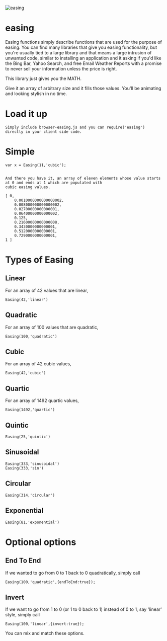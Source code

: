 ![easing](https://github.com/rook2pawn/node-easing/raw/master/graph.png)

easing
======

Easing functions simply describe functions that are used for the purpose of easing.
You can find many libraries that give you easing functionality, but you're usually tied to a large library and
that means a large intrusion of unwanted code, similar to installing an application and it asking if you'd like the Bing Bar, Yahoo Search, 
and free Email Weather Reports with a promise to never sell your information unless the price is right.

This library just gives you the MATH.

Give it an array of arbitrary size and it fills those values. You'll be animating and looking stylish in no time.

Load it up
==========
    
    Simply include browser-easing.js and you can require('easing') directly in your client side code.


Simple
======

    var x = Easing(11,'cubic');


    And there you have it, an array of eleven elements whose value starts at 0 and ends at 1 which are populated with
    cubic easing values.

    [ 0,
        0.0010000000000000002,
        0.008000000000000002,
        0.02700000000000001,
        0.06400000000000002,
        0.125,
        0.21600000000000008,
        0.3430000000000001,
        0.5120000000000001,
        0.7290000000000001,
    1 ]


Types of Easing
===============

Linear
------

For an array of 42 values that are linear, 

    Easing(42,'linear')

 
Quadratic
---------

For an array of 100 values that are quadratic,

    Easing(100,'quadratic')

 
Cubic
-----

For an array of 42 cubic values,
    
    Easing(42,'cubic')

Quartic
-------

For an array of 1492 quartic values,

    Easing(1492,'quartic')

Quintic
-------

    Easing(25,'quintic')


Sinusoidal
----------
    
    Easing(333,'sinusoidal')
    Easing(333,'sin')

Circular
--------
    
    Easing(314,'circular')


Exponential
-----------
    
    Easing(81,'exponential')



Optional options
================

End To End
----------

If we wanted to go from 0 to 1 back to 0 quadratically, simply call 

    Easing(100,'quadratic',{endToEnd:true});

Invert
------

If we want to go from 1 to 0 (or 1 to 0 back to 1) instead of 0 to 1, say 'linear' style, simply call 

    Easing(100,'linear',{invert:true});

You can mix and match these options.

